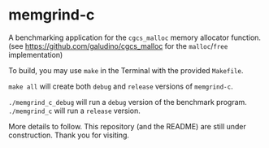 # memgrind-c
 A benchmarking application for the `cgcs_malloc` memory allocator function.<br>
 (see https://github.com/galudino/cgcs_malloc for the `malloc`/`free` implementation)

To build, you may use `make` in the Terminal with the provided `Makefile`.

`make all` will create both `debug` and `release` versions of `memgrind-c`.
 
`./memgrind_c_debug` will run a `debug` version of the benchmark program.<br>
`./memgrind_c` will run a `release` version.

More details to follow. This repository (and the README) are still under construction.
Thank you for visiting.
